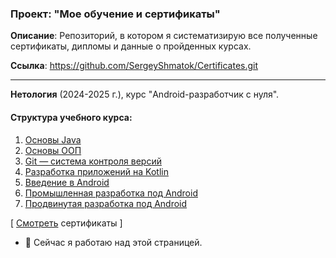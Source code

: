 ### Проект: "Мое обучение и сертификаты"

__Описание__: Репозиторий, в котором я систематизирую все полученные сертификаты, дипломы и данные о пройденных курсах.

__Ссылка__: https://github.com/SergeyShmatok/Certificates.git


_________


__Нетология__ (2024-2025 г.), курс "Android-разработчик с нуля".

<!-- [Смотреть подтверждающие документы](https://github.com/SergeyShmatok/Certificates/tree/82a9763e73910253af71bc9c89335be7a1c050d3/Android-dev%20doc) -->
<!-- $\color{green}{test}$ -->

#### Структура учебного курса:
1. [Основы Java](https://github.com/SergeyShmatok/Certificates/blob/main/Program%20and%20homework/Java.pdf)
2. [Основы ООП](https://github.com/SergeyShmatok/Certificates/blob/main/Program%20and%20homework/Java.pdf)
3. [Git — система контроля версий](https://github.com/SergeyShmatok/Certificates/blob/main/Program%20and%20homework/Java.pdf)
4. [Разработка приложений на Kotlin](https://github.com/SergeyShmatok/Certificates/blob/main/Program%20and%20homework/Kotlin.pdf) 
5. [Введение в Android](https://github.com/SergeyShmatok/Certificates/blob/main/Program%20and%20homework/Android_basic.pdf)
6. [Промышленная разработка под Android](https://github.com/SergeyShmatok/Certificates/blob/main/Program%20and%20homework/Android_indastrial.pdf)
7. [Продвинутая разработка под Android](https://github.com/SergeyShmatok/Certificates/blob/main/Program%20and%20homework/Android_advance.pdf)

[ [Смотреть](https://github.com/SergeyShmatok/Certificates/tree/37b0b3cdb3efda3bc783ddb286cb777d4369da5c/Android-dev%20doc) сертификаты ]


- 🔭 Сейчас я работаю над этой страницей.
